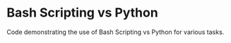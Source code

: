 # Bash Scripting vs Python

Code demonstrating the use of Bash Scripting vs Python for various tasks.
